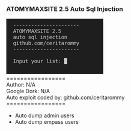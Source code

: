 <h3>ATOMYMAXSITE 2.5 Auto Sql Injection</h3>
<img src="screenshot/atom_auto_sqli.png">
<br/>=================<br/>
Author: N/A<br/>
Google Dork: N/A<br/>
Auto exploit coded by: github.com/ceritarommy<br/>
=================<br/>
<ul>
    <li>Auto dump admin users</li>
    <li>Auto dump empass users</li>
</ul>